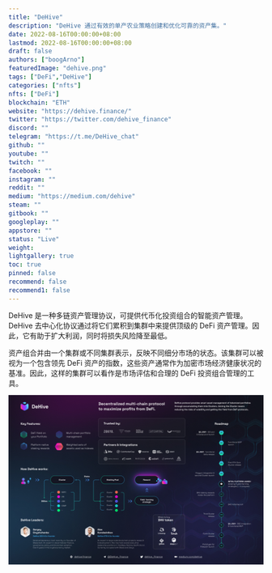 ```yaml
---
title: "DeHive"
description: "DeHive 通过有效的单产农业策略创建和优化可靠的资产集。"
date: 2022-08-16T00:00:00+08:00
lastmod: 2022-08-16T00:00:00+08:00
draft: false
authors: ["boogArno"]
featuredImage: "dehive.png"
tags: ["DeFi","DeHive"]
categories: ["nfts"]
nfts: ["DeFi"]
blockchain: "ETH"
website: "https://dehive.finance/"
twitter: "https://twitter.com/dehive_finance"
discord: ""
telegram: "https://t.me/DeHive_chat"
github: ""
youtube: ""
twitch: ""
facebook: ""
instagram: ""
reddit: ""
medium: "https://medium.com/dehive"
steam: ""
gitbook: ""
googleplay: ""
appstore: ""
status: "Live"
weight: 
lightgallery: true
toc: true
pinned: false
recommend: false
recommend1: false
---
```

<p>DeHive 是一种多链资产管理协议，可提供代币化投资组合的智能资产管理。 DeHive 去中心化协议通过将它们累积到集群中来提供顶级的 DeFi 资产管理。因此，它有助于扩大利润，同时将损失风险降至最低。</p>
<p>资产组合并由一个集群或不同集群表示，反映不同细分市场的状态。该集群可以被视为一个包含领先 DeFi 资产的指数，这些资产通常作为加密市场经济健康状况的基准。因此，这样的集群可以看作是市场评估和合理的 DeFi 投资组合管理的工具。</p>

![dehive-dapp-defi-matic-image1_1f9472c12d1ee2bebc1aac0ec3508d4e](dehive-dapp-defi-matic-image1_1f9472c12d1ee2bebc1aac0ec3508d4e.png)
